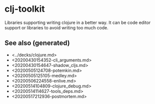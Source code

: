 # clj-toolkit

Libraries supporting writing clojure in a better way. It can be code editor support or libraries to avoid writing too much code.


## See also (generated)

-   <../decks/clojure.md>
-   <20200430154352-cli_arguments.md>
-   <20200430154647-shadow_cljs.md>
-   <20200505124708-potemkin.md>
-   <20200505125105-medley.md>
-   <20200506224558-enlive.md>
-   <20200514104809-clojure_debug.md>
-   <20200514114627-tools_deps.md>
-   <20200517212936-postmortem.md>
